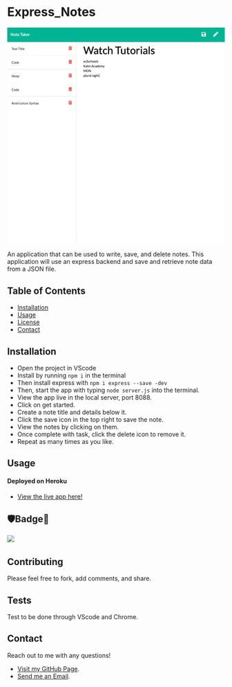 # Express_Notes

![](https://github.com/Q118/express_notes/blob/master/assets/screenshot.png)

An application that can be used to write, save, and delete notes. This application will use an express backend and save and retrieve note data from a JSON file.


## Table of Contents
    
* [Installation](#Installation)
* [Usage](#Usage)
* [License](#Badge)
* [Contact](#Contact)


## Installation

* Open the project in VScode
* Install by running `npm i` in the terminal
* Then install express with `npm i express --save -dev`
* Then, start the app with typing `node server.js` into the terminal.
* View the app live in the local server, port 8088.
* Click on get started.
* Create a note title and details below it.
* Click the save icon in the top right to save the note.
* View the notes by clicking on them.
* Once complete with task, click the delete icon to remove it.
* Repeat as many times as you like.


## Usage

#### Deployed on Heroku

* [View the live app here!](https://afternoon-refuge-25189.herokuapp.com/)


## 🛡Badge📛

![](https://img.shields.io/badge/Shelby-Anne-purple)


## Contributing
        
Please feel free to fork, add comments, and share.
    
        
## Tests
    
Test to be done through VScode and Chrome.
    
    
## Contact
    
Reach out to me with any questions!
    
* [Visit my GitHub Page](https://github.com/q118).
* [Send me an Email](mailto:shelbyfish91@gmail.com).